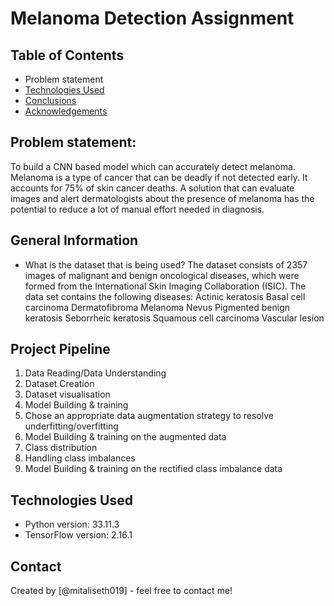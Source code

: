 # Melanoma Detection Assignment

## Table of Contents
* Problem statement
* [Technologies Used](#technologies-used)
* [Conclusions](#conclusions)
* [Acknowledgements](#acknowledgements)

<!-- You can include any other section that is pertinent to your problem -->
## Problem statement: 
To build a CNN based model which can accurately detect melanoma. Melanoma is a type of cancer that can be deadly if not detected early. It accounts for 75% of skin cancer deaths. A solution that can evaluate images and alert dermatologists about the presence of melanoma has the potential to reduce a lot of manual effort needed in diagnosis.

## General Information
- What is the dataset that is being used?
  The dataset consists of 2357 images of malignant and benign oncological diseases, which were formed from the International Skin Imaging Collaboration (ISIC).
  The data set contains the following diseases:
    Actinic keratosis
    Basal cell carcinoma
    Dermatofibroma
    Melanoma
    Nevus
    Pigmented benign keratosis
    Seborrheic keratosis
    Squamous cell carcinoma
    Vascular lesion

## Project Pipeline
1. Data Reading/Data Understanding
2. Dataset Creation
3. Dataset visualisation
4. Model Building & training
5. Chose an appropriate data augmentation strategy to resolve underfitting/overfitting 
6. Model Building & training on the augmented data 
7. Class distribution
8. Handling class imbalances
9. Model Building & training on the rectified class imbalance data

<!-- You don't have to answer all the questions - just the ones relevant to your project. -->


## Technologies Used
- Python version: 33.11.3
- TensorFlow version: 2.16.1


## Contact
Created by [@mitaliseth019] - feel free to contact me!


<!-- Optional -->
<!-- ## License -->
<!-- This project is open source and available under the [... License](). -->

<!-- You don't have to include all sections - just the one's relevant to your project -->
